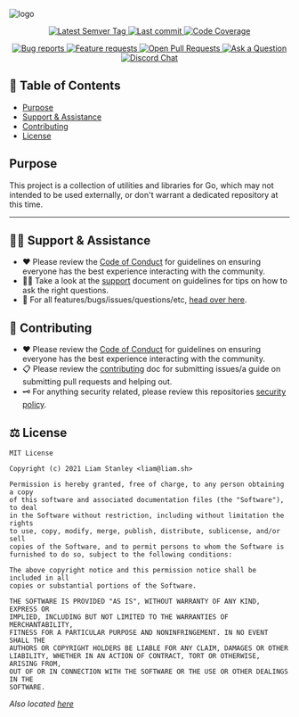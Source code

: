 <!-- template:define:options
{
  "nodescription": true
}
-->
![logo](https://liam.sh/-/gh/svg/lrstanley/x?icon=logos%3Ago&icon.height=70&layout=left&icon.color=rgba(39%2C+132%2C+85%2C+1)&font=1.2)

<!-- template:begin:header -->
<!-- do not edit anything in this "template" block, its auto-generated -->

<p align="center">
  <a href="https://github.com/lrstanley/x/tags">
    <img title="Latest Semver Tag" src="https://img.shields.io/github/v/tag/lrstanley/x?style=flat-square">
  </a>
  <a href="https://github.com/lrstanley/x/commits/master">
    <img title="Last commit" src="https://img.shields.io/github/last-commit/lrstanley/x?style=flat-square">
  </a>






  <a href="https://codecov.io/gh/lrstanley/x">
    <img title="Code Coverage" src="https://img.shields.io/codecov/c/github/lrstanley/x/master?style=flat-square">
  </a>

</p>
<p align="center">
  <a href="https://github.com/lrstanley/x/issues?q=is:open+is:issue+label:bug">
    <img title="Bug reports" src="https://img.shields.io/github/issues/lrstanley/x/bug?label=issues&style=flat-square">
  </a>
  <a href="https://github.com/lrstanley/x/issues?q=is:open+is:issue+label:enhancement">
    <img title="Feature requests" src="https://img.shields.io/github/issues/lrstanley/x/enhancement?label=feature%20requests&style=flat-square">
  </a>
  <a href="https://github.com/lrstanley/x/pulls">
    <img title="Open Pull Requests" src="https://img.shields.io/github/issues-pr/lrstanley/x?label=prs&style=flat-square">
  </a>
  <a href="https://github.com/lrstanley/x/discussions/new?category=q-a">
    <img title="Ask a Question" src="https://img.shields.io/badge/support-ask_a_question!-blue?style=flat-square">
  </a>
  <a href="https://liam.sh/chat"><img src="https://img.shields.io/badge/discord-bytecord-blue.svg?style=flat-square" title="Discord Chat"></a>
</p>
<!-- template:end:header -->

<!-- template:begin:toc -->
<!-- do not edit anything in this "template" block, its auto-generated -->
## :link: Table of Contents

  - [Purpose](#purpose)
  - [Support &amp; Assistance](#raising_hand_man-support--assistance)
  - [Contributing](#handshake-contributing)
  - [License](#balance_scale-license)
<!-- template:end:toc -->

## Purpose

This project is a collection of utilities and libraries for Go, which may not intended
to be used externally, or don't warrant a dedicated repository at this time.

---

<!-- template:begin:support -->
<!-- do not edit anything in this "template" block, its auto-generated -->
## :raising_hand_man: Support & Assistance

* :heart: Please review the [Code of Conduct](.github/CODE_OF_CONDUCT.md) for
     guidelines on ensuring everyone has the best experience interacting with
     the community.
* :raising_hand_man: Take a look at the [support](.github/SUPPORT.md) document on
     guidelines for tips on how to ask the right questions.
* :lady_beetle: For all features/bugs/issues/questions/etc, [head over here](https://github.com/lrstanley/x/issues/new/choose).
<!-- template:end:support -->

<!-- template:begin:contributing -->
<!-- do not edit anything in this "template" block, its auto-generated -->
## :handshake: Contributing

* :heart: Please review the [Code of Conduct](.github/CODE_OF_CONDUCT.md) for guidelines
     on ensuring everyone has the best experience interacting with the
    community.
* :clipboard: Please review the [contributing](.github/CONTRIBUTING.md) doc for submitting
     issues/a guide on submitting pull requests and helping out.
* :old_key: For anything security related, please review this repositories [security policy](https://github.com/lrstanley/x/security/policy).
<!-- template:end:contributing -->

<!-- template:begin:license -->
<!-- do not edit anything in this "template" block, its auto-generated -->
## :balance_scale: License

```
MIT License

Copyright (c) 2021 Liam Stanley <liam@liam.sh>

Permission is hereby granted, free of charge, to any person obtaining a copy
of this software and associated documentation files (the "Software"), to deal
in the Software without restriction, including without limitation the rights
to use, copy, modify, merge, publish, distribute, sublicense, and/or sell
copies of the Software, and to permit persons to whom the Software is
furnished to do so, subject to the following conditions:

The above copyright notice and this permission notice shall be included in all
copies or substantial portions of the Software.

THE SOFTWARE IS PROVIDED "AS IS", WITHOUT WARRANTY OF ANY KIND, EXPRESS OR
IMPLIED, INCLUDING BUT NOT LIMITED TO THE WARRANTIES OF MERCHANTABILITY,
FITNESS FOR A PARTICULAR PURPOSE AND NONINFRINGEMENT. IN NO EVENT SHALL THE
AUTHORS OR COPYRIGHT HOLDERS BE LIABLE FOR ANY CLAIM, DAMAGES OR OTHER
LIABILITY, WHETHER IN AN ACTION OF CONTRACT, TORT OR OTHERWISE, ARISING FROM,
OUT OF OR IN CONNECTION WITH THE SOFTWARE OR THE USE OR OTHER DEALINGS IN THE
SOFTWARE.
```

_Also located [here](LICENSE)_
<!-- template:end:license -->
